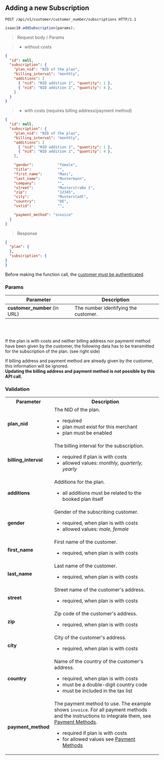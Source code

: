 ## Adding a new Subscription

```http
POST /api/v1/customer/customer_number/subscriptions HTTP/1.1
```

```javascript
isaac10.addSubscription(params);
```

> Request body / Params

> - without costs


```json
{
  "id": null,
  "subscription": {
    "plan_nid": "NID of the plan",
    "billing_interval": "monthly",
    "additions": [
      { "nid": "NID addition 1", "quantity": 1 },
      { "nid": "NID addition 2", "quantity": 4 },
    ]
  }
}
```

> - with costs (requires billing address/payment method)

```json
{
  "id": null,
  "subscription": {
    "plan_nid": "NID of the plan",
    "billing_interval": "monthly",
    "additions": [
      { "nid": "NID addition 1", "quantity": 1 },
      { "nid": "NID addition 2", "quantity": 4 },
    ],

    "gender":           "female",
    "title":            "",
    "first_name":       "Maxi",
    "last_name":        "Mustermann",
    "company":          "",
    "street":           "Musterstraße 1",
    "zip":              "12345",
    "city":             "Musterstadt",
    "country":          "DE",
    "ustid":            "",

    "payment_method": "invoice"
  }
}
```

> Response

```json
{
  "plan": {
  },
  "subscription": {
}
}
```


<aside class="success">
Before making the function call, the <a href="#customer-authentication">customer must be authenticated</a>.
</aside>

### Params

Parameter | Description
----------|-------------
**customer_number** (in URL) | The number identifying the customer.  

<br>
<br>

If the plan is with costs and neither billing address nor paymemt method have been given by the customer, the following data has to be transmitted for the subscription of the plan. (see right side)

<aside class="notice">
If billing address and payment method are already given by the customer, this information will be ignored.
<br>
<strong> Updating the billing address and payment method is not possible by this API call. </strong>
</aside>

### Validation

<table>
  <tr>
    <th>Parameter</th>
    <th>Description</th>
  </tr>
  <tr>
    <td><strong>plan_nid</strong></td>
    <td>
      The NID of the plan.
      <ul>
        <li>required</li>
        <li>plan must exist for this merchant</li>
        <li>plan must be enabled</li>
      </ul>
    </td>
  </tr>
  <tr>
    <td><strong>billing_interval</strong></td>
    <td>
      The billing interval for the subscription.
      <ul>
        <li>required if plan is with costs</li>
        <li>allowed values: <em>monthly, quarterly, yearly</em></li>
      </ul>
    </td>
  </tr>
  <tr>
    <td><strong>additions</strong></td>
    <td>
      Additions for the plan.
      <ul>
        <li>all additions must be related to the booked plan itself</li>
      </ul>
    </td>
  </tr>
  <tr>
    <td><strong>gender</strong></td>
    <td>
      Gender of the subscribing customer.
      <ul>
        <li>required, when plan is with costs</li>
        <li>allowed values: <em>male, female</em></li>
      </ul>
    </td>
  </tr>
  <tr>
    <td><strong>first_name</strong></td>
    <td>
      First name of the customer.
      <ul>
        <li>required, when plan is with costs</li>
      </ul>
    </td>
  </tr>
  <tr>
    <td><strong>last_name</strong></td>
    <td>
      Last name of the customer.
      <ul>
        <li>required, when plan is with costs</li>
      </ul>
    </td>
  </tr>
  <tr>
    <td><strong>street</strong></td>
    <td>
      Street name of the customer's address.
      <ul>
        <li>required, when plan is with costs</li>
      </ul>
    </td>
  </tr>
  <tr>
    <td><strong>zip</strong></td>
    <td>
      Zip code of the customer's address.
      <ul>
        <li>required, when plan is with costs</li>
      </ul>
    </td>
  </tr>
  <tr>
    <td><strong>city</strong></td>
    <td>
      City of the customer's address.
      <ul>
        <li>required, when plan is with costs</li>
      </ul>
    </td>
  </tr>
  <tr>
    <td><strong>country</strong></td>
    <td>
      Name of the country of the customer's address.
      <ul>
        <li>required, when plan is with costs</li>
        <li>must be a double-digit country code</li>
        <li>must be included in the tax list</li>
      </ul>
    </td>
  </tr>
  <tr>
   <td><strong>payment_method</strong></td>
    <td>
      The payment method to use. The example shows <code>invoice</code>. For all
      payment methods and the instructions to integrate them, see
      <a href="#payment-methods">Payment Methods</a>.
      <ul>
        <li>required if plan is with costs</li>
        <li>
          for allowed values see <a href="#payment-methods">Payment Methods</a>
        </li>
      </ul>
    </td>
  </tr>
</table>
